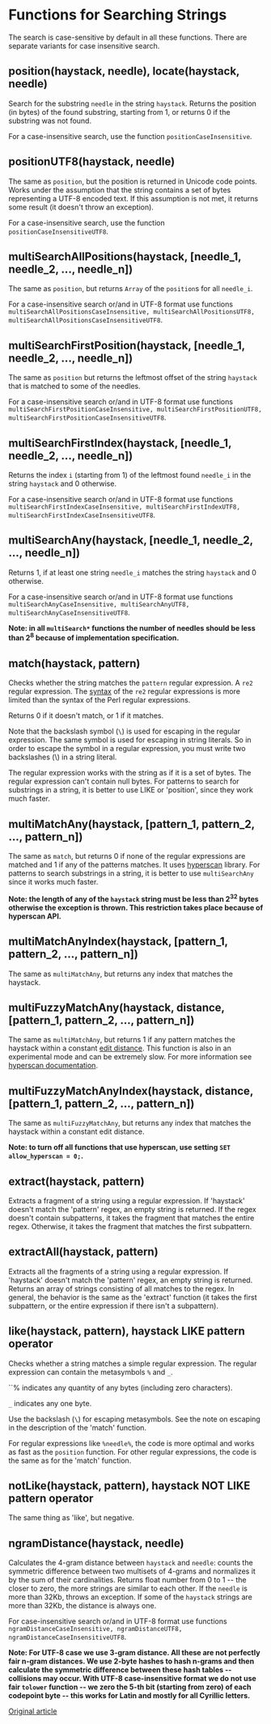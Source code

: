 # Functions for Searching Strings

The search is case-sensitive by default in all these functions. There are separate variants for case insensitive search.

## position(haystack, needle), locate(haystack, needle)

Search for the substring `needle` in the string `haystack`.
Returns the position (in bytes) of the found substring, starting from 1, or returns 0 if the substring was not found.

For a case-insensitive search, use the function `positionCaseInsensitive`.

## positionUTF8(haystack, needle)

The same as `position`, but the position is returned in Unicode code points. Works under the assumption that the string contains a set of bytes representing a UTF-8 encoded text. If this assumption is not met, it returns some result (it doesn't throw an exception).

For a case-insensitive search, use the function `positionCaseInsensitiveUTF8`.

## multiSearchAllPositions(haystack, [needle_1, needle_2, ..., needle_n])

The same as `position`, but returns `Array` of the `position`s for all `needle_i`.

For a case-insensitive search or/and in UTF-8 format use functions `multiSearchAllPositionsCaseInsensitive, multiSearchAllPositionsUTF8, multiSearchAllPositionsCaseInsensitiveUTF8`.

## multiSearchFirstPosition(haystack, [needle_1, needle_2, ..., needle_n])

The same as `position` but returns the leftmost offset of the string `haystack` that is matched to some of the needles.

For a case-insensitive search or/and in UTF-8 format use functions `multiSearchFirstPositionCaseInsensitive, multiSearchFirstPositionUTF8, multiSearchFirstPositionCaseInsensitiveUTF8`.

## multiSearchFirstIndex(haystack, [needle_1, needle_2, ..., needle_n])

Returns the index `i` (starting from 1) of the leftmost found `needle_i` in the string `haystack` and 0 otherwise.

For a case-insensitive search or/and in UTF-8 format use functions `multiSearchFirstIndexCaseInsensitive, multiSearchFirstIndexUTF8, multiSearchFirstIndexCaseInsensitiveUTF8`.

## multiSearchAny(haystack, [needle_1, needle_2, ..., needle_n])

Returns 1, if at least one string `needle_i` matches the string `haystack` and 0 otherwise.

For a case-insensitive search or/and in UTF-8 format use functions `multiSearchAnyCaseInsensitive, multiSearchAnyUTF8, multiSearchAnyCaseInsensitiveUTF8`.

**Note: in all `multiSearch*` functions the number of needles should be less than 2<sup>8</sup> because of implementation specification.**

## match(haystack, pattern)

Checks whether the string matches the `pattern` regular expression. A `re2` regular expression. The [syntax](https://github.com/google/re2/wiki/Syntax) of the `re2` regular expressions is more limited than the syntax of the Perl regular expressions.

Returns 0 if it doesn't match, or 1 if it matches.

Note that the backslash symbol (`\`) is used for escaping in the regular expression. The same symbol is used for escaping in string literals. So in order to escape the symbol in a regular expression, you must write two backslashes (\\) in a string literal.

The regular expression works with the string as if it is a set of bytes. The regular expression can't contain null bytes.
For patterns to search for substrings in a string, it is better to use LIKE or 'position', since they work much faster.

## multiMatchAny(haystack, [pattern_1, pattern_2, ..., pattern_n])

The same as `match`, but returns 0 if none of the regular expressions are matched and 1 if any of the patterns matches. It uses [hyperscan](https://github.com/intel/hyperscan) library. For patterns to search substrings in a string, it is better to use `multiSearchAny` since it works much faster.

**Note: the length of any of the `haystack` string must be less than 2<sup>32</sup> bytes otherwise the exception is thrown. This restriction takes place because of hyperscan API.**

## multiMatchAnyIndex(haystack, [pattern_1, pattern_2, ..., pattern_n])

The same as `multiMatchAny`, but returns any index that matches the haystack.

## multiFuzzyMatchAny(haystack, distance, [pattern_1, pattern_2, ..., pattern_n])

The same as `multiMatchAny`, but returns 1 if any pattern matches the haystack within a constant [edit distance](https://en.wikipedia.org/wiki/Edit_distance). This function is also in an experimental mode and can be extremely slow. For more information see [hyperscan documentation](https://intel.github.io/hyperscan/dev-reference/compilation.html#approximate-matching).

## multiFuzzyMatchAnyIndex(haystack, distance, [pattern_1, pattern_2, ..., pattern_n])

The same as `multiFuzzyMatchAny`, but returns any index that matches the haystack within a constant edit distance.

**Note: to turn off all functions that use hyperscan, use setting `SET allow_hyperscan = 0;`.**

## extract(haystack, pattern)

Extracts a fragment of a string using a regular expression. If 'haystack' doesn't match the 'pattern' regex, an empty string is returned. If the regex doesn't contain subpatterns, it takes the fragment that matches the entire regex. Otherwise, it takes the fragment that matches the first subpattern.

## extractAll(haystack, pattern)

Extracts all the fragments of a string using a regular expression. If 'haystack' doesn't match the 'pattern' regex, an empty string is returned. Returns an array of strings consisting of all matches to the regex. In general, the behavior is the same as the 'extract' function (it takes the first subpattern, or the entire expression if there isn't a subpattern).

## like(haystack, pattern), haystack LIKE pattern operator

Checks whether a string matches a simple regular expression.
The regular expression can contain the metasymbols `%` and `_`.

``% indicates any quantity of any bytes (including zero characters).

`_` indicates any one byte.

Use the backslash (`\`) for escaping metasymbols. See the note on escaping in the description of the 'match' function.

For regular expressions like `%needle%`, the code is more optimal and works as fast as the `position` function.
For other regular expressions, the code is the same as for the 'match' function.

## notLike(haystack, pattern), haystack NOT LIKE pattern operator

The same thing as 'like', but negative.

## ngramDistance(haystack, needle)

Calculates the 4-gram distance between `haystack` and `needle`: counts the symmetric difference between two multisets of 4-grams and normalizes it by the sum of their cardinalities. Returns float number from 0 to 1 -- the closer to zero, the more strings are similar to each other. If the `needle` is more than 32Kb, throws an exception. If some of the `haystack` strings are more than 32Kb, the distance is always one.

For case-insensitive search or/and in UTF-8 format use functions `ngramDistanceCaseInsensitive, ngramDistanceUTF8, ngramDistanceCaseInsensitiveUTF8`.

**Note: For UTF-8 case we use 3-gram distance. All these are not perfectly fair n-gram distances. We use 2-byte hashes to hash n-grams and then calculate the symmetric difference between these hash tables -- collisions may occur. With UTF-8 case-insensitive format we do not use fair `tolower` function -- we zero the 5-th bit (starting from zero) of each codepoint byte -- this works for Latin and mostly for all Cyrillic letters.**


[Original article](https://clickhouse.yandex/docs/en/query_language/functions/string_search_functions/) <!--hide-->
